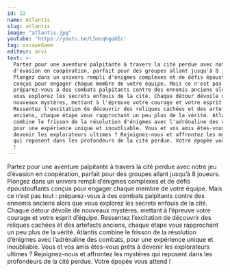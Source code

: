 ```yaml
---
id: 22
name: Atlantis
slug: atlantis
image: "atlantis.jpg"
youtube: 'https://youtu.be/LSecqhgoGEc'
tag: escapeGame
editeur: arvi
text: >-
  Partez pour une aventure palpitante à travers la cité perdue avec notre jeu
  d'évasion en coopération, parfait pour des groupes allant jusqu'à 8 joueurs.
  Plongez dans un univers rempli d'énigmes complexes et de défis époustouflants
  conçus pour engager chaque membre de votre équipe. Mais ce n'est pas tout :
  préparez-vous à des combats palpitants contre des ennemis anciens alors que
  vous explorez les secrets enfouis de la cité. Chaque détour dévoile de
  nouveaux mystères, mettant à l'épreuve votre courage et votre esprit d'équipe.
  Ressentez l'excitation de découvrir des reliques cachées et des artefacts
  anciens, chaque étape vous rapprochant un peu plus de la vérité. Atlantis
  combine le frisson de la résolution d'énigmes avec l'adrénaline des combats,
  pour une expérience unique et inoubliable. Vous et vos amis êtes-vous prêts à
  devenir les explorateurs ultimes ? Rejoignez-nous et affrontez les mystères
  qui reposent dans les profondeurs de la cité perdue. Votre épopée vous attend
  !
---
```


Partez pour une aventure palpitante à travers la cité perdue avec notre jeu d’évasion en coopération, parfait pour des groupes allant jusqu’à 8 joueurs. Plongez dans un univers rempli d’énigmes complexes et de défis époustouflants conçus pour engager chaque membre de votre équipe. Mais ce n’est pas tout : préparez-vous à des combats palpitants contre des ennemis anciens alors que vous explorez les secrets enfouis de la cité. Chaque détour dévoile de nouveaux mystères, mettant à l’épreuve votre courage et votre esprit d’équipe. Ressentez l’excitation de découvrir des reliques cachées et des artefacts anciens, chaque étape vous rapprochant un peu plus de la vérité. Atlantis combine le frisson de la résolution d’énigmes avec l’adrénaline des combats, pour une expérience unique et inoubliable. Vous et vos amis êtes-vous prêts à devenir les explorateurs ultimes ? Rejoignez-nous et affrontez les mystères qui reposent dans les profondeurs de la cité perdue. Votre épopée vous attend !
